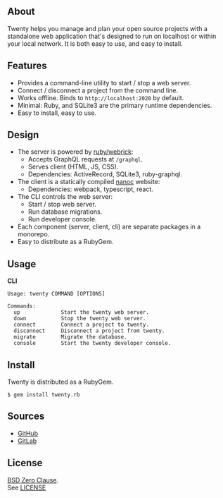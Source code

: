 ## About

Twenty helps you manage and plan your open source projects with a
standalone web application that's designed to run on localhost or
within your local network. It is both easy to use, and easy to install.

## Features

* Provides a command-line utility to start / stop a web server.
* Connect / disconnect a project from the command line.
* Works offline. Binds to `http://localhost:2020` by default.
* Minimal: Ruby, and SQLite3 are the primary runtime dependencies.
* Easy to install, easy to use.

## Design

* The server is powered by [ruby/webrick](https://github.com/ruby/webrick):
    - Accepts GraphQL requests at `/graphql`.
    - Serves client (HTML, JS, CSS).
    - Dependencies: ActiveRecord, SQLite3, ruby-graphql.
* The client is a statically compiled [nanoc](https://github.com/nanoc/nanoc) website:
    - Dependencies: webpack, typescript, react.
* The CLI controls the web server:
    - Start / stop web server.
    - Run database migrations.
    - Run developer console.
* Each component (server, client, cli) are separate packages
  in a monorepo.
* Easy to distribute as a RubyGem.

## Usage

**CLI**

    Usage: twenty COMMAND [OPTIONS]

    Commands:
      up             Start the twenty web server.
      down           Stop the twenty web server.
      connect        Connect a project to twenty.
      disconnect     Disconnect a project from twenty.
      migrate        Migrate the database.
      console        Start the twenty developer console.

## Install

Twenty is distributed as a RubyGem.

    $ gem install twenty.rb

## Sources

* [GitHub](https://github.com/0x1eef/twenty)
* [GitLab](https://gitlab.com/0x1eef/twenty)

## License

[BSD Zero Clause](https://choosealicense.com/licenses/0bsd/).
<br>
See [LICENSE](./LICENSE)
